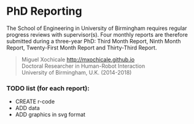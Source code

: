 PhD Reporting
============================

The School of Engineering in University of Birmingham requires
regular progress reviews with supervisor(s). Four monthly reports are therefore submitted
during a three-year PhD: Third Month Report, Ninth Month Report, Twenty-First Month Report
and Thirty-Third Report.



> Miguel Xochicale <http://mxochicale.github.io>  
> Doctoral Researcher in Human-Robot Interaction   
> University of Birmingham, U.K. (2014-2018)  


### TODO list (for each report):
 * CREATE r-code
 * ADD data
 * ADD graphics in svg format
